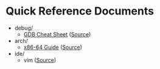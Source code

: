 # Quick Reference Documents

* debug/
  + [GDB Cheat Sheet][gdb-pdf] ([Source][gdb-web-link])
* arch/
  + [x86-64 Guide][x86-64-pdf] ([Source][x86-64-web-link])
* ide/
  + vim ([Source][vim-web-link])


[gdb-web-link]: https://darkdust.net/files/GDB%20Cheat%20Sheet.pdf
[x86-64-web-link]: https://cs.brown.edu/courses/cs033/docs/guides/x64_cheatsheet.pdf
[vim-web-link]: https://vim.rtorr.com/

[gdb-pdf]: debug/gdb.pdf
[x86-64-pdf]: arch/x86_64.pdf
